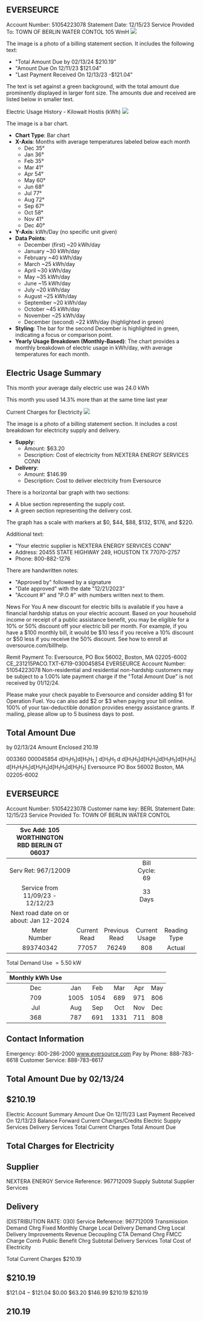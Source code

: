 ## EVERSEURCE

Account Number: 51054223078
Statement Date: 12/15/23
Service Provided To:
TOWN OF BERLIN WATER CONTOL
105 WmH
![](images/img-0.jpeg)

The image is a photo of a billing statement section. It includes the following text:

- "Total Amount Due by 02/13/24 $210.19"
- "Amount Due On 12/11/23 $121.04"
- "Last Payment Received On 12/13/23 -$121.04"

The text is set against a green background, with the total amount due prominently displayed in larger font size. The amounts due and received are listed below in smaller text.

Electric Usage History - Kilowait Hostis (kWh)
![](images/img-1.jpeg)

The image is a bar chart.

- **Chart Type**: Bar chart
- **X-Axis**: Months with average temperatures labeled below each month
  - Dec 35°
  - Jan 36°
  - Feb 35°
  - Mar 41°
  - Apr 54°
  - May 60°
  - Jun 68°
  - Jul 77°
  - Aug 72°
  - Sep 67°
  - Oct 58°
  - Nov 41°
  - Dec 40°
- **Y-Axis**: kWh/Day (no specific unit given)
- **Data Points**: 
  - December (first) ~20 kWh/day
  - January ~30 kWh/day
  - February ~40 kWh/day
  - March ~25 kWh/day
  - April ~30 kWh/day
  - May ~35 kWh/day
  - June ~15 kWh/day
  - July ~20 kWh/day
  - August ~25 kWh/day
  - September ~20 kWh/day
  - October ~45 kWh/day
  - November ~25 kWh/day
  - December (second) ~22 kWh/day (highlighted in green)
- **Styling**: The bar for the second December is highlighted in green, indicating a focus or comparison point.
- **Yearly Usage Breakdown (Monthly-Based)**: The chart provides a monthly breakdown of electric usage in kWh/day, with average temperatures for each month.

## Electric Usage Summary

This month your average daily electric use was 24.0 kWh

This month you used $14.3 \%$ more than at the same time last year

Current Charges for Electricity
![](images/img-2.jpeg)

The image is a photo of a billing statement section. It includes a cost breakdown for electricity supply and delivery.

- **Supply**: 
  - Amount: $63.20
  - Description: Cost of electricity from NEXTERA ENERGY SERVICES CONN
- **Delivery**: 
  - Amount: $146.99
  - Description: Cost to deliver electricity from Eversource

There is a horizontal bar graph with two sections:
- A blue section representing the supply cost.
- A green section representing the delivery cost.

The graph has a scale with markers at $0, $44, $88, $132, $176, and $220.

Additional text:
- "Your electric supplier is NEXTERA ENERGY SERVICES CONN"
- Address: 20455 STATE HIGHWAY 249, HOUSTON TX 77070-2757
- Phone: 800-882-1276

There are handwritten notes:
- "Approved by" followed by a signature
- "Date approved" with the date "12/21/2023"
- "Account #" and "P.O #" with numbers written next to them.

News For You
A new discount for electric bills is available if you have a financial hardship status on your electric account. Based on your household income or receipt of a public assistance benefit, you may be eligible for a $10 \%$ or $50 \%$ discount off your electric bill per month. For example, if you have a $\$ 100$ monthly bill, it would be $\$ 10$ less if you receive a $10 \%$ discount or $\$ 50$ less if you receive the $50 \%$ discount. See how to enroll at oversource.com/billhelp.

Remit Payment To: Eversource, PO Box 56002, Boston, MA 02205-6002
CE_231215PACO.TXT-6719-030045854
EVERSEURCE
Account Number: 51054223078
Non-residential and residential non-hardship customers may be subject to a $1.00 \%$ late payment charge if the "Total Amount Due" is not received by $01 / 12 / 24$.

Please make your check payable to Eversource and consider adding $\$ 1$ for Operation Fuel.
You can also add $\$ 2$ or $\$ 3$ when paying your bill online. $100 \%$ of your tax-deductible donation provides energy assistance grants. If mailing, please allow up to 5 business days to post.

## Total Amount Due

by $02 / 13 / 24$
Amount Enclosed
$210.19$

003360 000045854
$\mathrm{d}\left[\mathrm{H}_{1} \mathrm{H}_{1}\right] \mathrm{d}\left[\mathrm{H}_{1} \mathrm{H}_{1}\right.$ ] $\mathrm{d}\left[\mathrm{H}_{1} \mathrm{H}_{1}\right.$ d $\left.\mathrm{d}\left[\mathrm{H}_{1} \mathrm{H}_{1}\right] \mathrm{d}\left[\mathrm{H}_{1} \mathrm{H}_{1}\right] \mathrm{d}\left[\mathrm{H}_{1} \mathrm{H}_{1}\right] \mathrm{d}\left[\mathrm{H}_{1} \mathrm{H}_{1}\right]$ $\left.\mathrm{d}\left[\mathrm{H}_{1} \mathrm{H}_{1} \mathrm{H}_{1}\right] \mathrm{d}\left[\mathrm{H}_{1} \mathrm{H}_{1}\right] \mathrm{d}\left[\mathrm{H}_{1} \mathrm{H}_{1}\right] \mathrm{d}\left[\mathrm{H}_{1} \mathrm{H}_{1}\right]$ Eversource
PO Box 56002
Boston, MA 02205-6002

## EVERSEURCE

Account Number: 51054223078
Customer name key: BERL
Statement Date: 12/15/23
Service Provided To:
TOWN OF BERLIN WATER CONTOL

| Svc Add: 105 WORTHINGTON RBD BERLIN GT 06037 |  |  |  |  |  |
| :--: | :--: | :--: | :--: | :--: | :--: |
| Serv Ret: 967/12009 |  |  | Bill Cycle: 69 |  |  |
| Service from 11/09/23 - 12/12/23 |  |  | 33 Days |  |  |
| Next road date on or about: Jan 12-2024 |  |  |  |  |  |
| Meter <br> Number | Current <br> Read | Previous <br> Read | Current <br> Usage | Reading <br> Type |  |
| 893740342 | 77057 | 76249 | 808 | Actual |  |

Total Demand Use $=5.50 \mathrm{~kW}$

| Monthly kWh Use |  |  |  |  |  |
| :--: | :--: | :--: | :--: | :--: | :--: |
| Dec | Jan | Feb | Mar | Apr | May |
| 709 | 1005 | 1054 | 689 | 971 | 806 |
| Jul | Aug | Sep | Oct | Nov | Dec |
| 368 | 787 | 691 | 1331 | 711 | 808 |

## Contact Information

Emergency: 800-286-2000
www.eversource.com
Pay by Phone: 888-783-6618
Customer Service: 888-783-6617

## Total Amount Due by $02 / 13 / 24$

## $210.19

Electric Account Summary
Amount Due On 12/11/23
Last Payment Received On 12/13/23
Balance Forward
Current Charges/Credits
Electric Supply Services
Delivery Services
Total Current Charges
Total Amount Due

## Total Charges for Electricity

## Supplier

NEXTERA ENERGY
Service Reference: 967712009
Supply
Subtotal Supplier Services

## Delivery

(DISTRIBUTION RATE: 030)
Service Reference: 967712009
Transmission Demand Chrg
Fixed Monthly Charge
Local Delivery Demand Chrg
Local Delivery Improvements
Revenue Decoupling
CTA Demand Chrg
FMCC Charge
Comb Public Benefit Chrg
Subtotal Delivery Services
Total Cost of Electricity

Total Current Charges
$210.19

## $210.19

\$121.04
$-$ \$121.04
\$0.00
\$63.20
\$146.99
\$210.19
\$210.19

## $210.19$
